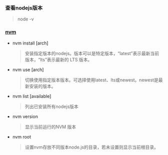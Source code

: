 <!--
 * @Author: chengchunlin chengchunlin@eastmoney.com
 * @Date: 2024-07-03 19:17:11
 * @LastEditors: chengchunlin chengchunlin@eastmoney.com
 * @LastEditTime: 2024-07-03 19:31:33
 * @FilePath: /个人项目/src/views/node/docs/node版本切换.md
 * @Description: write something
 *
 * Copyright (c) 2024 by 天天基金/程春霖, All Rights Reserved.
-->

### 查看nodejs版本

> node -v

### [nvm](https://github.com/coreybutler/nvm-windows)

- nvm install <version> [arch]

  > 安装指定版本的nodejs。版本可以是特定版本，“latest”表示最新当前版本，“lts”表示最新的 LTS 版本。

- nvm use <version> [arch]

  > 切换使用指定版本版本。可选择使用latest、lts或newest。newest是最新安装的版本。

- nvm list [available]

  > 列出已安装所有nodejs版本

- nvm version

  > 显示当前运行的NVM 版本

- nvm root <path>

  > 设置nvm存放不同版本node.js的目录，若未<path>设置则显示当前根目录。
